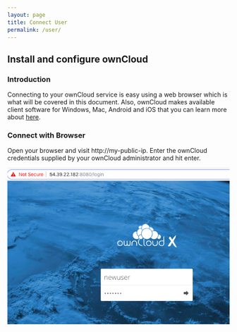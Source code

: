 ```yaml
---
layout: page
title: Connect User
permalink: /user/
---
```


## Install and configure ownCloud

### Introduction

Connecting to your ownCloud service is easy using a web browser which is what
will be covered in this document. Also, ownCloud makes available client 
software for Windows, Mac, Android and iOS that you can learn more about 
[here](https://owncloud.org/download/).

### Connect with Browser

Open your browser and visit http://my-public-ip. Enter the ownCloud credentials
supplied by your ownCloud administrator and hit enter.

![Login page](/images/login_new.png)

